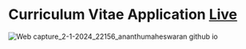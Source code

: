# Curriculum Vitae Application <a href="https://ananthumaheswaran.github.io/curriculum-vitae-application/">Live</a>
![Web capture_2-1-2024_22156_ananthumaheswaran github io](https://github.com/ananthumaheswaran/curriculum-vitae-application/assets/138190517/db2476a4-ac6b-4dac-9cbf-537433440813)
